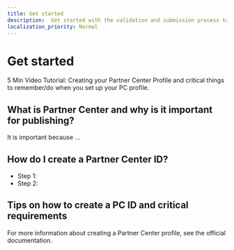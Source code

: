 ```yaml
---
title: Get started 
description:  Get started with the validation and submission process to the Microsoft add-in stores. 
localization_priority: Normal
---
```


# Get started

5 Min Video Tutorial: Creating your Partner Center Profile and critical things to remember/do when you set up your PC profile.

## What is Partner Center and why is it important for publishing?

It is important because ...

## How do I create a Partner Center ID?

- Step 1: 
- Step 2: 

## Tips on how to create a PC ID and critical requirements

For more information about creating a Partner Center profile, see the official documentation.